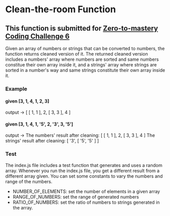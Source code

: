 # Clean-the-room Function
## This function is submitted for [Zero-to-mastery Coding Challenge 6](https://github.com/zero-to-mastery/Coding_Challenge-6)

Given an array of numbers or strings that can be converted to numbers, the function returns cleaned version of it. The returned cleaned version includes a numbers' array where numbers are sorted and same numbers constitue their own array inside it, and a strings' array where strings are sorted in a number's way and same strings constitute their own array inside it.

### Example
#### given [3, 1, 4, 1, 2, 3]
output -> [ [ 1, 1 ], 2, [ 3, 3 ], 4 ]

#### given [3, 1, 4, 1, '5', 2, '3', 3, '5']
output ->
The numbers' result after cleaning: [ [ 1, 1 ], 2, [ 3, 3 ], 4 ]
The strings' result after cleaning: [ '3', [ '5', '5' ] ]

### Test
The index.js file includes a test function that generates and uses a random array. Whenever you run the index.js file, you get a different result from a different array given. You can set some constants to vary the numbers and range of the numbers.

* NUMBER_OF_ELEMENTS: set the number of elements in a given array
* RANGE_OF_NUMBERS: set the range of generated numbers
* RATIO_OF_NUMBERS: set the ratio of numbers to strings generated in the array. 
